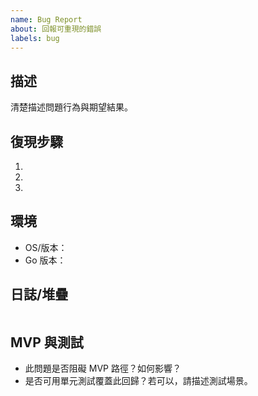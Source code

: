 ```yaml
---
name: Bug Report
about: 回報可重現的錯誤
labels: bug
---
```


## 描述
清楚描述問題行為與期望結果。

## 復現步驟
1. 
2. 
3. 

## 環境
- OS/版本：
- Go 版本：

## 日誌/堆疊
```

```

## MVP 與測試
- 此問題是否阻礙 MVP 路徑？如何影響？
- 是否可用單元測試覆蓋此回歸？若可以，請描述測試場景。
